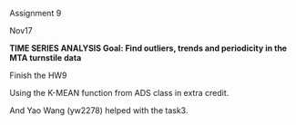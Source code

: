 Assignment 9

Nov17

__TIME SERIES ANALYSIS
Goal: Find outliers, trends and periodicity in the MTA turnstile data__

Finish the HW9


Using the K-MEAN function from ADS class in extra credit.

And Yao Wang (yw2278) helped with the task3.
